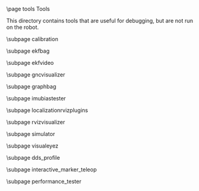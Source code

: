 \page tools Tools

This directory contains tools that are useful for debugging,
but are not run on the robot.

\subpage calibration

\subpage ekfbag

\subpage ekfvideo

\subpage gncvisualizer

\subpage graphbag

\subpage imubiastester

\subpage localizationrvizplugins

\subpage rvizvisualizer

\subpage simulator

\subpage visualeyez

\subpage dds_profile

\subpage interactive_marker_teleop

\subpage performance_tester
